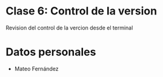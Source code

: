 # Clase 6: Control de la version 
Revision del control de la vercion desde el terminal

# Datos personales
- Mateo Fernández
